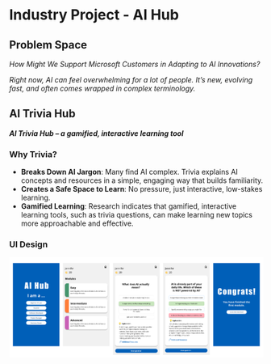 # Industry Project - AI Hub

## Problem Space

_How Might We Support Microsoft Customers in Adapting to AI Innovations?_

_Right now, AI can feel overwhelming for a lot of people. It’s new, evolving fast, and often comes wrapped in complex terminology._

## AI Trivia Hub

_**AI Trivia Hub – a gamified, interactive learning tool**_

### Why Trivia?

- **Breaks Down AI Jargon**: Many find AI complex. Trivia explains AI concepts and resources in a simple, engaging way that builds familiarity.
- **Creates a Safe Space to Learn**: No pressure, just interactive, low-stakes learning.
- **Gamified Learning**: Research indicates that gamified, interactive learning tools, such as trivia questions, can make learning new topics more approachable and effective.

### UI Design

![](./public/mockup.png)
